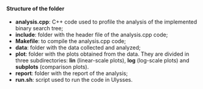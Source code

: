 #### Structure of the folder

- **analysis.cpp**: C++ code used to profile the analysis of the implemented binary search tree;
- **include**: folder with the header file of the analysis.cpp code;
- **Makefile**: to compile the analysis.cpp code;
- **data**: folder with the data collected and analyzed;
- **plot**: folder with the plots obtained from the data. They are divided in three subdirectories: **lin** (linear-scale plots), **log** (log-scale plots) and **subplots** (comparison plots).
- **report**: folder with the report of the analysis;
- **run.sh**: script used to run the code in Ulysses.

